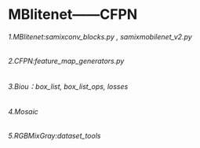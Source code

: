# MBlitenet——CFPN
###### 1.MBlitenet:samixconv_blocks.py , samixmobilenet_v2.py
###### 2.CFPN:feature_map_generators.py
###### 3.Biou：box_list, box_list_ops, losses
###### 4.Mosaic
###### 5.RGBMixGray:dataset_tools
